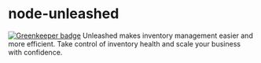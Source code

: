 # node-unleashed

[![Greenkeeper badge](https://badges.greenkeeper.io/manikandants/node-unleashed.svg)](https://greenkeeper.io/)
Unleashed makes inventory management easier and more efficient. Take control of inventory health and scale your business with confidence.
